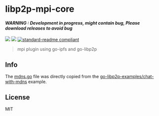 # libp2p-mpi-core

####  *__WARNING : Development in progress, might contain bug, Please download releases to avoid bug__*

[![](https://img.shields.io/badge/project-IPFS-blue.svg?style=flat-square)](https://ipfs.io/)
[![](https://img.shields.io/badge/freenode-%23ipfs-blue.svg?style=flat-square)](http://webchat.freenode.net/?channels=%23ipfs)
[![standard-readme compliant](https://img.shields.io/badge/standard--readme-OK-green.svg?style=flat-square)](https://github.com/RichardLitt/standard-readme)

> mpi plugin using go-ipfs and go-libp2p

## Info

The [mdns.go](./mdns.go) file was directly copied from the [go-libp2p-examples/chat-with-mdns](http://github.com/libp2p/go-libp2p-examples/tree/master/chat-with-mdns) example.

## License

MIT
